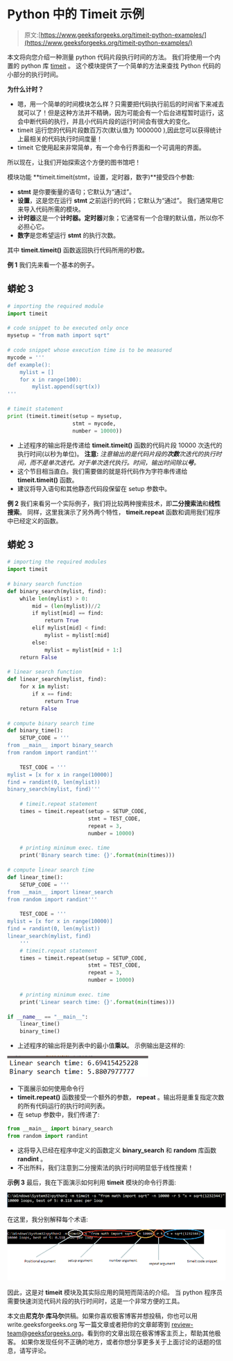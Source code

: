 # Python 中的 Timeit 示例

> 原文:[https://www.geeksforgeeks.org/timeit-python-examples/](https://www.geeksforgeeks.org/timeit-python-examples/)

本文将向您介绍一种测量 python 代码片段执行时间的方法。
我们将使用一个内置的 python 库 [timeit](https://docs.python.org/2/library/timeit.html) 。
这个模块提供了一个简单的方法来查找 Python 代码的小部分的执行时间。

**为什么计时？**

*   嗯，用一个简单的时间模块怎么样？只需要把代码执行前后的时间省下来减去就可以了！但是这种方法并不精确，因为可能会有一个后台进程暂时运行，这会中断代码的执行，并且小代码片段的运行时间会有很大的变化。
*   timeit 运行您的代码片段数百万次(默认值为 1000000 ),因此您可以获得统计上最相关的代码执行时间度量！
*   timeit 它使用起来非常简单，有一个命令行界面和一个可调用的界面。

所以现在，让我们开始探索这个方便的图书馆吧！

模块功能 **timeit.timeit(stmt，设置，定时器，数字)**接受四个参数:

*   **stmt** 是你要衡量的语句；它默认为“通过”。
*   **设置**，这是您在运行 **stmt** 之前运行的代码；它默认为“通过”。
    我们通常用它来导入代码所需的模块。
*   **计时器**这是一个**计时器。定时器**对象；它通常有一个合理的默认值，所以你不必担心它。
*   **数字**是您希望运行 **stmt** 的执行次数。

其中 **timeit.timeit()** 函数返回执行代码所用的秒数。

**例 1**
我们先来看一个基本的例子。

## 蟒蛇 3

```py
# importing the required module
import timeit

# code snippet to be executed only once
mysetup = "from math import sqrt"

# code snippet whose execution time is to be measured
mycode = '''
def example():
    mylist = []
    for x in range(100):
        mylist.append(sqrt(x))
'''

# timeit statement
print (timeit.timeit(setup = mysetup,
                     stmt = mycode,
                     number = 10000))
```

*   上述程序的输出将是传递给 **timeit.timeit()** 函数的代码片段 10000 次迭代的执行时间(以秒为单位)。
    **注意:** *注意输出的是代码片段的**次数**次迭代的执行时间，而不是单次迭代。对于单次迭代执行。时间，输出时间除以**号**。*
*   这个节目相当直白。我们需要做的就是将代码作为字符串传递给 **timeit.timeit()** 函数。
*   建议将导入语句和其他静态代码段保留在 setup 参数中。

**例 2**
我们来看另一个实际例子，我们将比较两种搜索技术，即**二分搜索法**和**线性搜索**。
同样，这里我演示了另外两个特性， **timeit.repeat** 函数和调用我们程序中已经定义的函数。

## 蟒蛇 3

```py
# importing the required modules
import timeit

# binary search function
def binary_search(mylist, find):
    while len(mylist) > 0:
        mid = (len(mylist))//2
        if mylist[mid] == find:
            return True
        elif mylist[mid] < find:
            mylist = mylist[:mid]
        else:
            mylist = mylist[mid + 1:]
    return False

# linear search function
def linear_search(mylist, find):
    for x in mylist:
        if x == find:
            return True
    return False

# compute binary search time
def binary_time():
    SETUP_CODE = '''
from __main__ import binary_search
from random import randint'''

    TEST_CODE = '''
mylist = [x for x in range(10000)]
find = randint(0, len(mylist))
binary_search(mylist, find)'''

    # timeit.repeat statement
    times = timeit.repeat(setup = SETUP_CODE,
                          stmt = TEST_CODE,
                          repeat = 3,
                          number = 10000)

    # printing minimum exec. time
    print('Binary search time: {}'.format(min(times)))       

# compute linear search time
def linear_time():
    SETUP_CODE = '''
from __main__ import linear_search
from random import randint'''

    TEST_CODE = '''
mylist = [x for x in range(10000)]
find = randint(0, len(mylist))
linear_search(mylist, find)
    '''
    # timeit.repeat statement
    times = timeit.repeat(setup = SETUP_CODE,
                          stmt = TEST_CODE,
                          repeat = 3,
                          number = 10000)

    # printing minimum exec. time
    print('Linear search time: {}'.format(min(times))) 

if __name__ == "__main__":
    linear_time()
    binary_time()
```

*   上述程序的输出将是列表中的最小值**乘以**。
    示例输出是这样的:

![](img/5c2282fd5b2a15098b8cc227c22f34e1.png)

*   下面展示如何使用命令行
*   **timeit.repeat()** 函数接受一个额外的参数， **repeat** 。输出将是重复指定次数的所有代码运行的执行时间列表。
*   在 setup 参数中，我们传递了:

```py
from __main__ import binary_search
from random import randint
```

*   这将导入已经在程序中定义的函数定义 **binary_search** 和 **random** 库函数 **randint** 。
*   不出所料，我们注意到二分搜索法的执行时间明显低于线性搜索！

**示例 3**
最后，我在下面演示如何利用 **timeit** 模块的命令行界面:

![](img/8980a4e4b938a22780498108434be189.png)

在这里，我分别解释每个术语:

![](img/5f4afda62a460c4421548e9349326eaa.png)

因此，这是对 **timeit** 模块及其实际应用的简短而简洁的介绍。
当 python 程序员需要快速浏览代码片段的执行时间时，这是一个非常方便的工具。

本文由**尼克尔·库马尔**供稿。如果你喜欢极客博客并想投稿，你也可以用 write.geeksforgeeks.org 写一篇文章或者把你的文章邮寄到 review-team@geeksforgeeks.org。看到你的文章出现在极客博客主页上，帮助其他极客。
如果你发现任何不正确的地方，或者你想分享更多关于上面讨论的话题的信息，请写评论。